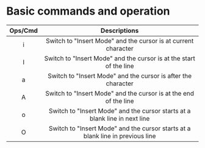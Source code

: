 # Basic commands and operation

Ops/Cmd | Descriptions
|:--:|:--:|
i | Switch to "Insert Mode" and the cursor is at current character
I | Switch to "Insert Mode" and the cursor is at the start of the line
a | Switch to "Insert Mode" and the cursor is after the character
A | Switch to "Insert Mode" and the cursor is at the end of the line
o | Switch to "Insert Mode" and the cursor starts at a blank line in next line
O | Switch to "Insert Mode" and the cursor starts at a blank line in previous line



